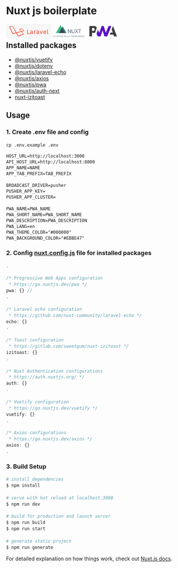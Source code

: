 # Nuxt js boilerplate

<a href="https://laravel.com/" target="_blank">
<img align="left" alt="Laravel" height="40" src="https://github.com/jalallinux/jalallinux/raw/master/assets/icon_laravel.jpg" />
</a>

<a href="https://nuxtjs.org/" target="_blank">
<img align="left" alt="NuxtJs" height="40" src="https://github.com/jalallinux/jalallinux/raw/master/assets/icon_nuxt.png" />
</a>

<a href="https://web.dev/progressive-web-apps/" target="_blank">
<img align="left" alt="PWA" height="40" src="https://github.com/jalallinux/jalallinux/raw/master/assets/icon_pwa.png" />
</a>

<br />

## Installed packages
- [@nuxtjs/vuetify](https://go.nuxtjs.dev/vuetify)
- [@nuxtjs/dotenv](https://github.com/nuxt-community/dotenv-module)
- [@nuxtjs/laravel-echo](https://github.com/nuxt-community/laravel-echo)
- [@nuxtjs/axios](https://go.nuxtjs.dev/axios)
- [@nuxtjs/pwa](https://go.nuxtjs.dev/pwa)
- [@nuxtjs/auth-next](https://auth.nuxtjs.org/)
- [nuxt-izitoast](https://gitlab.com/sweetgum/nuxt-izitoast)

## Usage

### 1. Create .env file and config
`cp .env.example .env`
```dotenv
HOST_URL=http://localhost:3000
API_HOST_URL=http://localhost:8000
APP_NAME=NAME
APP_TAB_PREFIX=TAB_PREFIX

BROADCAST_DRIVER=pusher
PUSHER_APP_KEY=
PUSHER_APP_CLUSTER=

PWA_NAME=PWA_NAME
PWA_SHORT_NAME=PWA_SHORT_NAME
PWA_DESCRIPTION=PWA_DESCRIPTION
PWA_LANG=en
PWA_THEME_COLOR="#000000"
PWA_BACKGROUND_COLOR="#EBBE47"
```

### 2. Config [nuxt.config.js](./nuxt.config.js) file for installed packages
```js
.

/* Progressive Web Apps configuration
 * https://go.nuxtjs.dev/pwa */
pwa: {} // 
.

/* Laravel echo configuration
 * https://github.com/nuxt-community/laravel-echo */
echo: {}
.

/* Toast configuration
 * https://gitlab.com/sweetgum/nuxt-izitoast */
izitoast: {}
.

/* Nuxt Authentication configurations
 * https://auth.nuxtjs.org/ */
auth: {}
.

/* Vuetify configuration
 * https://go.nuxtjs.dev/vuetify */
vuetify: {}
.

/* Axios configurations
 * https://go.nuxtjs.dev/axios */
axios: {}
.
```



### 3. Build Setup

```bash
# install dependencies
$ npm install

# serve with hot reload at localhost:3000
$ npm run dev

# build for production and launch server
$ npm run build
$ npm run start

# generate static project
$ npm run generate
```

For detailed explanation on how things work, check out [Nuxt.js docs](https://nuxtjs.org).

